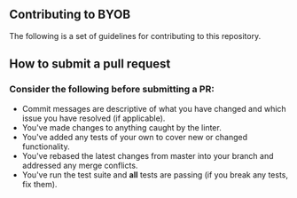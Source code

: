 ## Contributing to BYOB

The following is a set of guidelines for contributing to this repository. 

## How to submit a pull request

### Consider the following before submitting a PR:

* Commit messages are descriptive of what you have changed and which issue you have resolved (if applicable).
* You've made changes to anything caught by the linter. 
* You've added any tests of your own to cover new or changed functionality.
* You've rebased the latest changes from master into your branch and addressed any merge conflicts.
* You've run the test suite and **all** tests are passing (if you break any tests, fix them).



